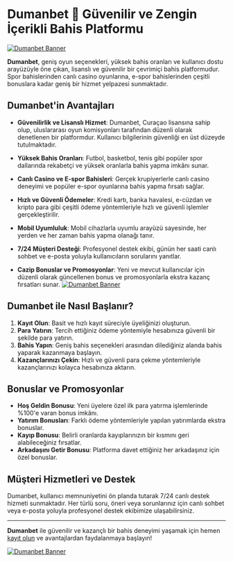 # Dumanbet 🎲 Güvenilir ve Zengin İçerikli Bahis Platformu

<a href="https://shorten.is/wwin"><img src="https://s3.gifyu.com/images/b2PKE.gif" alt="Dumanbet Banner" /></a>

**Dumanbet**, geniş oyun seçenekleri, yüksek bahis oranları ve kullanıcı dostu arayüzüyle öne çıkan, lisanslı ve güvenilir bir çevrimiçi bahis platformudur. Spor bahislerinden canlı casino oyunlarına, e-spor bahislerinden çeşitli bonuslara kadar geniş bir hizmet yelpazesi sunmaktadır.

## Dumanbet'in Avantajları

- **Güvenilirlik ve Lisanslı Hizmet**: Dumanbet, Curaçao lisansına sahip olup, uluslararası oyun komisyonları tarafından düzenli olarak denetlenen bir platformdur. Kullanıcı bilgilerinin güvenliği en üst düzeyde tutulmaktadır.

- **Yüksek Bahis Oranları**: Futbol, basketbol, tenis gibi popüler spor dallarında rekabetçi ve yüksek oranlarla bahis yapma imkânı sunar.

- **Canlı Casino ve E-spor Bahisleri**: Gerçek krupiyerlerle canlı casino deneyimi ve popüler e-spor oyunlarına bahis yapma fırsatı sağlar.

- **Hızlı ve Güvenli Ödemeler**: Kredi kartı, banka havalesi, e-cüzdan ve kripto para gibi çeşitli ödeme yöntemleriyle hızlı ve güvenli işlemler gerçekleştirilir.

- **Mobil Uyumluluk**: Mobil cihazlarla uyumlu arayüzü sayesinde, her yerden ve her zaman bahis yapma olanağı tanır.

- **7/24 Müşteri Desteği**: Profesyonel destek ekibi, günün her saati canlı sohbet ve e-posta yoluyla kullanıcıların sorularını yanıtlar.

- **Cazip Bonuslar ve Promosyonlar**: Yeni ve mevcut kullanıcılar için düzenli olarak güncellenen bonus ve promosyonlarla ekstra kazanç fırsatları sunar.
<a href="https://shorten.is/wwin"><img src="https://s3.gifyu.com/images/b2PKE.gif" alt="Dumanbet Banner" /></a>
## Dumanbet ile Nasıl Başlanır?

1. **Kayıt Olun**: Basit ve hızlı kayıt süreciyle üyeliğinizi oluşturun.
2. **Para Yatırın**: Tercih ettiğiniz ödeme yöntemiyle hesabınıza güvenli bir şekilde para yatırın.
3. **Bahis Yapın**: Geniş bahis seçenekleri arasından dilediğiniz alanda bahis yaparak kazanmaya başlayın.
4. **Kazançlarınızı Çekin**: Hızlı ve güvenli para çekme yöntemleriyle kazançlarınızı kolayca hesabınıza aktarın.

## Bonuslar ve Promosyonlar

- **Hoş Geldin Bonusu**: Yeni üyelere özel ilk para yatırma işlemlerinde %100'e varan bonus imkânı.
- **Yatırım Bonusları**: Farklı ödeme yöntemleriyle yapılan yatırımlarda ekstra bonuslar.
- **Kayıp Bonusu**: Belirli oranlarda kayıplarınızın bir kısmını geri alabileceğiniz fırsatlar.
- **Arkadaşını Getir Bonusu**: Platforma davet ettiğiniz her arkadaşınız için özel bonuslar.

## Müşteri Hizmetleri ve Destek

Dumanbet, kullanıcı memnuniyetini ön planda tutarak 7/24 canlı destek hizmeti sunmaktadır. Her türlü soru, öneri veya sorunlarınız için canlı sohbet veya e-posta yoluyla profesyonel destek ekibimize ulaşabilirsiniz.

---

**Dumanbet** ile güvenilir ve kazançlı bir bahis deneyimi yaşamak için hemen [kayıt olun](https://dumanbet.com) ve avantajlardan faydalanmaya başlayın!

<a href="https://dumanbet.com"><img src="https://s3.gifyu.com/images/b2PKE.gif" alt="Dumanbet Banner" /></a>
